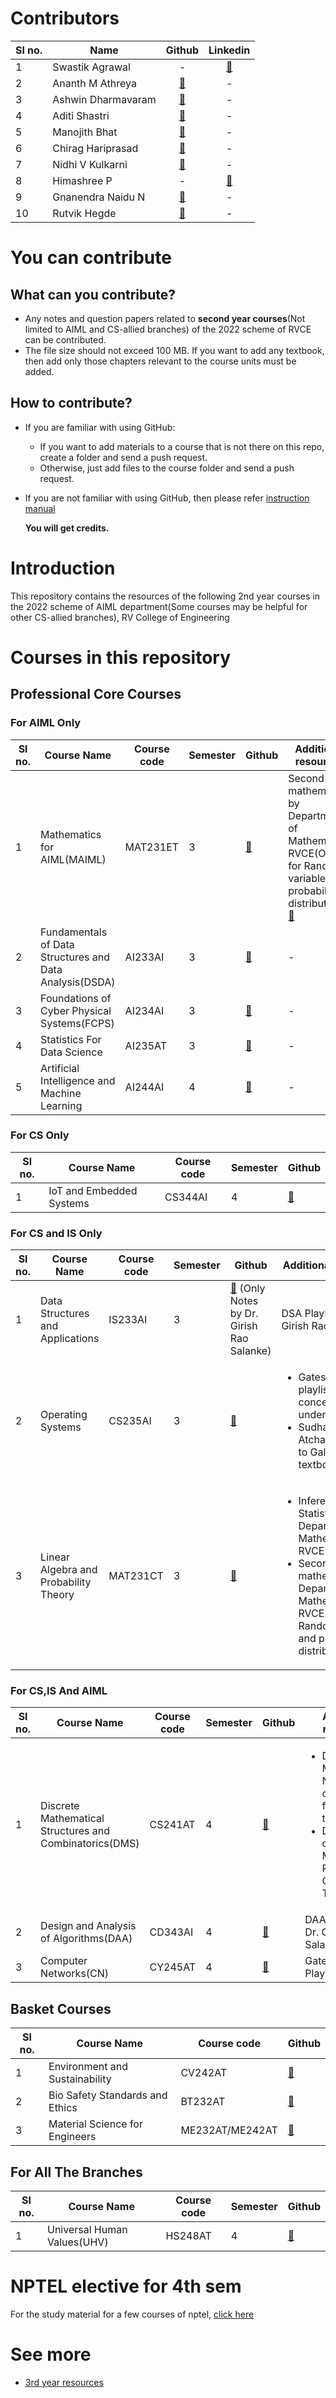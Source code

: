   # Contributors
|**Sl no.**|**Name**|**Github**|**Linkedin**|
|-|-|:-:|:-:|
|1|Swastik Agrawal|-|[🔗](https://www.linkedin.com/in/swastik-agarwal-797132291/)|
|2|Ananth M Athreya|[🔗](https://github.com/AnanthMAthreya)|-|
|3|Ashwin Dharmavaram|[🔗](https://github.com/AshwinDEM)|-|
|4|Aditi Shastri|[🔗](https://github.com/AditiShastri)|-|
|5|Manojith Bhat|[🔗](https://github.com/ManojithBhat)|-|
|6|Chirag Hariprasad|[🔗](https://github.com/ChiragHariprasad)|-|
|7|Nidhi V Kulkarni|[🔗](https://github.com/nidhivk09)|-|
|8|Himashree P|-|[🔗](https://www.linkedin.com/in/p-himashree-perumalla-348920286/)|
|9|Gnanendra Naidu N|[🔗](https://github.com/gnanendranaidun)|-|
|10|Rutvik Hegde|[🔗](https://github.com/azure-glades)|-|
# You can contribute
## What can you contribute?
- Any notes and question papers related to __second year courses__(Not limited to AIML and CS-allied branches) of the 2022 scheme of RVCE can be contributed.
- The file size should not exceed 100 MB. If you want to add any textbook, then add only those chapters relevant to the course units must be added.
## How to contribute?
- If you are familiar with using GitHub:
  + If you want to add materials to a course that is not there on this repo, create a folder and send a push request.
  + Otherwise, just add files to the course folder and send a push request.
  
- If you are not familiar with using GitHub, then please refer [instruction manual](https://github.com/AnanthMAthreya/HowToContribute)

  __You will get credits.__
# Introduction
This repository contains the resources of the following 2nd year courses in the 2022 scheme of AIML department(Some courses may be helpful for other CS-allied branches), RV College of Engineering
# Courses in this repository
## Professional Core Courses
### For AIML Only
|**Sl no.**|**Course Name**|**Course code**|**Semester**|**Github**|**Additional resources**|
|-|-|-|-|-|-|
|1|Mathematics for AIML(MAIML)|MAT231ET|3|[🔗](https://github.com/AnanthMAthreya/2nd-year-resources-2022-scheme-rvce/tree/main/3rd%20sem/AIML%20core/MAT231ET-Maths%20for%20AIML(MAIML))|Second year mathematics by Department of Mathematics, RVCE(Only for Random variable and probability distributions) [🔗](https://youtube.com/playlist?list=PLlzzm7LKQHC3X0HmsQGgdb0gjEkoqBcej&si=hVEc8tuRs0yziCya)|
|2|Fundamentals of Data Structures and Data Analysis(DSDA)|AI233AI|3|[🔗](https://github.com/AnanthMAthreya/2nd-year-resources-2022-scheme-rvce/tree/main/3rd%20sem/AIML%20core/AI233AI-Data%20structures%20and%20data%20analysis(DSDA))|-|
|3|Foundations of Cyber Physical Systems(FCPS)|AI234AI|3|[🔗](https://github.com/AnanthMAthreya/2nd-year-resources-2022-scheme-rvce/tree/main/3rd%20sem/AIML%20core/AI234AI-Cyber%20Physical%20Systems(FCPS))|-|
|4|Statistics For Data Science|AI235AT|3|[🔗](https://github.com/AnanthMAthreya/2nd-year-resources-2022-scheme-rvce/tree/main/3rd%20sem/AIML%20core/AI235AT-Statistics%20for%20Data%20Science)|-|
|5|Artificial Intelligence and Machine Learning|AI244AI|4|[🔗](https://github.com/AnanthMAthreya/2nd-year-resources-2022-scheme-rvce/tree/main/4th%20sem/AI244AI-Artificial%20Intelligence%20and%20Machine%20Learning)|-|
### For CS Only
|**Sl no.**|**Course Name**|**Course code**|**Semester**|**Github**|
|-|-|-|-|-|
|1|IoT and Embedded Systems|CS344AI|4|[🔗](https://github.com/AnanthMAthreya/2nd-year-resources-2022-scheme-rvce/tree/main/4th%20sem/CS344AI-IoT%20And%20Embedded%20Systems)|
### For CS and IS Only
|**Sl no.**|**Course Name**|**Course code**|**Semester**|**Github**|**Additional resources**|
|-|-|-|-|-|-|
|1|Data Structures and Applications|IS233AI|3|[🔗](https://github.com/AnanthMAthreya/2nd-year-resources-2022-scheme-rvce/tree/main/3rd%20sem/AIML%20core/AI233AI-Data%20structures%20and%20data%20analysis(DSDA)/Notes(of%20previous%20years)/Girish%20Rao%20Salanke) (Only Notes by Dr. Girish Rao Salanke)|DSA Playlist by Dr. Girish Rao Salanke [🔗](https://youtube.com/playlist?list=PLtg1mdkLERgkJX3pOmHAqf-Gwp5P5PcKh&si=YhgL05daIWnCAv43)|
|2|Operating Systems|CS235AI|3|[🔗](https://github.com/AnanthMAthreya/2nd-year-resources-2022-scheme-rvce/tree/main/3rd%20sem/Only%20for%20CS%20and%20IS/CS235AI-Operating%20Systems)|<ul><li>Gatesmashers playlist(For nice conceptual understanding) [🔗](https://youtube.com/playlist?list=PLxCzCOWd7aiGz9donHRrE9I3Mwn6XdP8p&si=VK8jGOElBpKdLzWr)</li><li>Sudhakar Atchala(According to Galvin textbook) [🔗](https://youtube.com/playlist?list=PLXj4XH7LcRfDrdQuJTHIPmKMpa7eYVaPm&si=8ide5K7LE1Y6vGRt)</li></ul>|
|3|Linear Algebra and Probability Theory|MAT231CT|3|[🔗](https://github.com/AnanthMAthreya/2nd-year-resources-2022-scheme-rvce/tree/main/3rd%20sem/Only%20for%20CS%20and%20IS/MA231TC-Linear%20Algebra%20and%20Probability%20theory)|<ul><li>Inferential Statistics by Department of Mathematics, RVCE [🔗](https://youtube.com/playlist?list=PLlzzm7LKQHC1sehCFHwelCdgd2jFP0QT9&si=OhlT4wVbiiM7C5oO)</li><li>Second year mathematics by Department of Mathematics, RVCE(Only for Random variable and probability distributions) [🔗](https://youtube.com/playlist?list=PLlzzm7LKQHC3X0HmsQGgdb0gjEkoqBcej&si=hVEc8tuRs0yziCya)</li></ul>|
### For CS,IS And AIML
|**Sl no.**|**Course Name**|**Course code**|**Semester**|**Github**|**Additional resources**|
|-|-|-|-|-|-|
|1|Discrete Mathematical Structures and Combinatorics(DMS)|CS241AT|4|[🔗](https://github.com/AnanthMAthreya/2nd-year-resources-2022-scheme-rvce/tree/main/4th%20sem/Common%20for%20CS%2CIS%2CAIML/CS241AT-Discrete%20Mathematical%20Structures%20and%20Combinatorics(DMS))|<ul><li>Discrete Mathematics-NPTEL course(Only for few topics) [🔗](https://nptel.ac.in/courses/106106183)</li><li>Department of Mathematics, RVCE(Only Graph Theory) [🔗](https://youtube.com/playlist?list=PLlzzm7LKQHC2zjlFbBByqIszpCCucaR4h&si=F0jAkaSY1xR9JY0B)</li></ul>
|2|Design and Analysis of Algorithms(DAA)|CD343AI|4|[🔗](https://github.com/AnanthMAthreya/2nd-year-resources-2022-scheme-rvce/tree/main/4th%20sem/Common%20for%20CS%2CIS%2CAIML/CD343AI-Design%20and%20Analysis%20of%20Algorithms(DAA))|DAA Playlist by Dr. Girish Rao Salanke [🔗](https://youtube.com/playlist?list=PLtg1mdkLERgnS8XNGU4irXk7dRuji61ZX&si=xzHN3_Pr0sZQOUtL)|
|3|Computer Networks(CN)|CY245AT|4|[🔗](https://github.com/AnanthMAthreya/2nd-year-resources-2022-scheme-rvce/tree/main/4th%20sem/Common%20for%20CS%2CIS%2CAIML/CY245AT-Computer%20Networks(CN))|Gatesmashers Playlist [🔗](https://youtube.com/playlist?list=PLxCzCOWd7aiGFBD2-2joCpWOLUrDLvVV_&si=TUx-Lcf4IOXb9e1r)|

## Basket Courses
|**Sl no.**|**Course Name**|**Course code**|**Github**|
|-|-|-|-|
|1|Environment and Sustainability|CV242AT|[🔗](https://github.com/AnanthMAthreya/2nd-year-resources-2022-scheme-rvce/tree/main/Basket%20courses/CV232AT%2CCV242AT-Environment%20and%20sustainability)|
|2|Bio Safety Standards and Ethics|BT232AT|[🔗](https://github.com/AnanthMAthreya/2nd-year-resources-2022-scheme-rvce/tree/main/Basket%20courses/BT232AT-Bio%20safety%20standards%20and%20ethics)|
|3|Material Science for Engineers|ME232AT/ME242AT|[🔗](https://github.com/AnanthMAthreya/2nd-year-resources-2022-scheme-rvce/tree/main/Basket%20courses/ME232AT-Materials%20Science%20for%20Engineers)|
## For All The Branches
|**Sl no.**|**Course Name**|**Course code**|**Semester**|**Github**|
|-|-|-|-|-|
|1|Universal Human Values(UHV)|HS248AT|4|[🔗](https://github.com/AnanthMAthreya/2nd-year-resources-2022-scheme-rvce/tree/main/4th%20sem/HS248AT-Universal%20Human%20Values(UHV))|
# NPTEL elective for 4th sem
For the study material for a few courses of nptel, [click here](https://github.com/AnanthMAthreya/NPTEL_Study_Materials.git)
# See more
- [3rd year resources](https://github.com/AnanthMAthreya/3rd-year-resources-2022-scheme-rvce)

